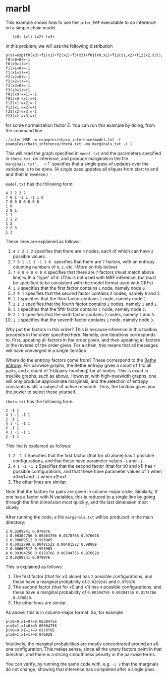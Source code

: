 marbl
=====

This example shows how to use the `infer_MRF` executable to do inference on a simple chain model.


```
   (x0)—(x1)—(x2)—(x3)
```

In this problem, we will use the following distribution

```
p(x)=exp(f0(x0)+f1(x1)+f2(x2)+f3(x3)+f01(x0,x1)+f12(x1,x2)+f12(x2,x3))/Z
f0(x0=0)=-1
f0(x0=1)=+1
f1(x1=0)=-1
f1(x1=1)=+1
f2(x2=0)=-1
f2(x2=1)=+1
f3(x3=0)=-1
f3(x3=1)=+1
f01(x0!=x1)=-1
f01(x0 =x1)=+1
f12(x1!=x2)=-1
f12(x1 =x2)=+1
f23(x2!=x3)=-1
f23(x2 =x3)=+1
```

for some normalization factor Z.  You can run this example by doing, from the command line

```
./infer_MRF -m examples/chain_inference/model.txt -f examples/chain_inference/theta.txt -mu marginals.txt -i 1
```

This will read the graph specified in `model.txt` and the parameters specified in `theta.txt`, do inference, and produce marginals in the file `marginals.txt’.  `-i 1` specifies that a single pass of updates over the variables is to be done.  (A single pass updates all cliques from start to end and then in reverse.)

`model.txt` has the following form:

```
4 2 2 2 2
7 0 1 -1 1 -1 1 0
7 0 0 0 0 0 0 0
1 0
2 0 1
1 1
2 1 2
1 2
2 2 3
1 3
```

These lines are explained as follows:

1. `4 2 2 2 2` specifies that there are `4` nodes, each of which can have `2` possible values.
2. `7 0 1 -1 1 -1 1 0 ` specifies that there are `7` factors, with an entropy counting numbers of `0`, `1`, etc.  (More on this below)
3. `7 0 0 0 0 0 0 0`  specifies that there are `7` factors (must match above line) with a "type" of `0`.  (This is not used with MRF inference, but must be specified to be consistent with the model format used with CRFs)
4. `1 0` specifies that the first factor contains `1` node, namely node `0`.
5. `2 0 1` specifies that the second factor contains `2` nodes, namely `0` and `1`.
6. `1 1` specifies that the third factor contains `1` node, namely node `1`.
7. `2 1 2` specifies that the fourth factor contains `2` nodes, namely `1` and `2`.
8. `1 2` specifies that the fifth factor contains `1` node, namely node `2`.
9. `2 2 3` specifies that the sixth factor contains `2` nodes, namely `2` and `3`.
10. `1 3` specifies that the seventh factor contains `1` node, namely node `3`.

Why put the factors in this order?  This is because inference in this toolbox proceeds in the order specified here.  Namely, one iterations corresponds to, first, updating all factors in the order given, and then updating all factors in the reverse of the order given.  For a chain, this means that all messages will have converged in a single iteration

Where do the entropy factors come from?  These correspond to the [Bethe entropy](http://citeseerx.ist.psu.edu/viewdoc/summary?doi=10.1.1.21.2420).  For pairwise graphs, the Bethe entropy gives a count of 1 to all pairs, and a count of 1-(#pairs-touching) for all nodes.  This is exact in treelike graphs, such as above.  However, with high-treewidth graphs, one will only produce approximate marginals, and the selection of entropy constants is still a subject of active research.  Thus, the toolbox gives you the power to select these yourself.

`theta.txt` has the following form:

```
2 -1 1
4 1 -1 -1 1
2 -1 1
4 1 -1 -1 1
2 -1 1
4 1 -1 -1 1
2 -1 1
```

This line is explained as follows:

1. `2 -1 1`  Specifies that the first factor (that for x0 alone) has `2` possible configurations, and that these have parameter values `-1` and `+1`.
2. `4 1 -1 -1 1` Specifies that the second factor (that for x0 and x1) has `4` possible configurations, and that these have parameter values of `1` when x0=x1 and `-1` when x0!=x1.
3. The other lines are similar.

Note that the factors for pairs are given in column-major order.  Similarly, if one has a factor with N variables, this is reduced to a single line by going through the first dimension most quickly, and the last dimension most slowly.

After running the code, a file `marginals.txt` will be produced in the main directory:

```
2 0.0209241 0.979076 
4 0.00304756 0.00304756 0.0178766 0.976028 
2 0.00609512 0.993905 
4 0.0012799 0.00481522 0.00481522 0.98909 
2 0.00609512 0.993905 
4 0.00304756 0.0178766 0.00304756 0.976028 
2 0.0209241 0.979076
```

This is explained as follows:
1. The first factor (that for x0 alone) has `2` possible configurations, and these have a marginal probability of `0.0209241` and `0.979076`
2. The second factor (that for x0 and x1) has `4` possible configurations, and these have a marginal probability of `0.00304756 0.00304756 0.0178766 0.976028`.
3. The other lines are similar.

As above, this is in column-major format.  So, for example

```
p(x0=0,x1=0)=0.00304756
p(x0=1,x1=0)=0.00304756
p(x0=0,x1=1)=0.0178766
p(x0=1,x1=1)=0.976028 
```

Intuitively, the marginal probabilities are mostly concentrated around an all-one configuration.  This makes sense, since all the unary factors point in that direction, and there is a strong smoothness penalty in the pairwise terms.

You can verify, by running the same code with, e.g. `-i 2` that the marginals do not change, showing that inference has completed after a single pass.